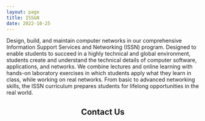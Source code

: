 ```yaml
---
layout: page
title: ISS&N
date: 2022-10-25
---
```


Design, build, and maintain computer networks in our comprehensive Information Support Services and Networking (ISSN) program. Designed to enable students to succeed in a highly technical and global environment, students create and understand the technical details of computer software, applications, and networks. We combine lectures and online learning with hands-on laboratory exercises in which students apply what they learn in class, while working on real networks. From basic to advanced networking skills, the ISSN curriculum prepares students for lifelong opportunities in the real world.

<h2 align="center">Contact Us</h2>